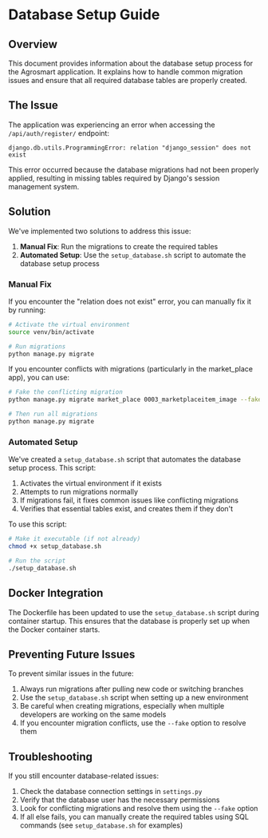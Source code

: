 # Database Setup Guide

## Overview

This document provides information about the database setup process for the Agrosmart application. It explains how to handle common migration issues and ensure that all required database tables are properly created.

## The Issue

The application was experiencing an error when accessing the `/api/auth/register/` endpoint:

```
django.db.utils.ProgrammingError: relation "django_session" does not exist
```

This error occurred because the database migrations had not been properly applied, resulting in missing tables required by Django's session management system.

## Solution

We've implemented two solutions to address this issue:

1. **Manual Fix**: Run the migrations to create the required tables
2. **Automated Setup**: Use the `setup_database.sh` script to automate the database setup process

### Manual Fix

If you encounter the "relation does not exist" error, you can manually fix it by running:

```bash
# Activate the virtual environment
source venv/bin/activate

# Run migrations
python manage.py migrate
```

If you encounter conflicts with migrations (particularly in the market_place app), you can use:

```bash
# Fake the conflicting migration
python manage.py migrate market_place 0003_marketplaceitem_image --fake

# Then run all migrations
python manage.py migrate
```

### Automated Setup

We've created a `setup_database.sh` script that automates the database setup process. This script:

1. Activates the virtual environment if it exists
2. Attempts to run migrations normally
3. If migrations fail, it fixes common issues like conflicting migrations
4. Verifies that essential tables exist, and creates them if they don't

To use this script:

```bash
# Make it executable (if not already)
chmod +x setup_database.sh

# Run the script
./setup_database.sh
```

## Docker Integration

The Dockerfile has been updated to use the `setup_database.sh` script during container startup. This ensures that the database is properly set up when the Docker container starts.

## Preventing Future Issues

To prevent similar issues in the future:

1. Always run migrations after pulling new code or switching branches
2. Use the `setup_database.sh` script when setting up a new environment
3. Be careful when creating migrations, especially when multiple developers are working on the same models
4. If you encounter migration conflicts, use the `--fake` option to resolve them

## Troubleshooting

If you still encounter database-related issues:

1. Check the database connection settings in `settings.py`
2. Verify that the database user has the necessary permissions
3. Look for conflicting migrations and resolve them using the `--fake` option
4. If all else fails, you can manually create the required tables using SQL commands (see `setup_database.sh` for examples)